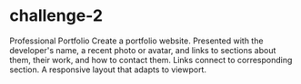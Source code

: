 # challenge-2
Professional Portfolio
Create a portfolio website.
Presented with the developer's name, a recent photo or avatar, and links to sections about them, their work, and how to contact them.
Links connect to corresponding section.
A responsive layout that adapts to viewport.
